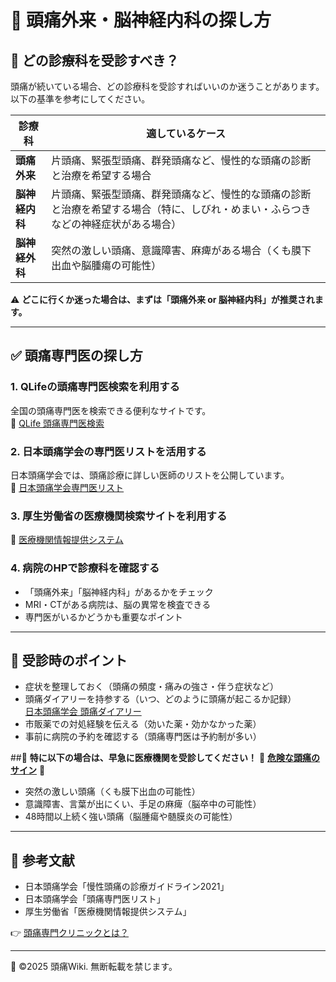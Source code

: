 # 🏥 頭痛外来・脳神経内科の探し方

## 🔹 どの診療科を受診すべき？

頭痛が続いている場合、どの診療科を受診すればいいのか迷うことがあります。以下の基準を参考にしてください。

| **診療科** | **適しているケース** |
|------------|------------------|
| **頭痛外来** | 片頭痛、緊張型頭痛、群発頭痛など、慢性的な頭痛の診断と治療を希望する場合 |
| **脳神経内科** | 片頭痛、緊張型頭痛、群発頭痛など、慢性的な頭痛の診断と治療を希望する場合（特に、しびれ・めまい・ふらつきなどの神経症状がある場合） |
| **脳神経外科** | 突然の激しい頭痛、意識障害、麻痺がある場合（くも膜下出血や脳腫瘍の可能性） |

⚠️ **どこに行くか迷った場合は、まずは「頭痛外来 or 脳神経内科」が推奨されます。**

---

## ✅ 頭痛専門医の探し方

### 1. QLifeの頭痛専門医検索を利用する
全国の頭痛専門医を検索できる便利なサイトです。<br>
🔗 [QLife 頭痛専門医検索](https://www.qlifeweb.jp/zutsu/)

### 2. 日本頭痛学会の専門医リストを活用する
日本頭痛学会では、頭痛診療に詳しい医師のリストを公開しています。<br>
🔗 [日本頭痛学会専門医リスト](https://www.jhsnet.net/ichiran.html)

### 3. 厚生労働省の医療機関検索サイトを利用する<br>
🔗 [医療機関情報提供システム](https://www.mhlw.go.jp/stf/seisakunitsuite/bunya/0000192261.html)

### 4. 病院のHPで診療科を確認する
- 「頭痛外来」「脳神経内科」があるかをチェック
- MRI・CTがある病院は、脳の異常を検査できる
- 専門医がいるかどうかも重要なポイント

---

## 📌 受診時のポイント

- 症状を整理しておく（頭痛の頻度・痛みの強さ・伴う症状など）
- 頭痛ダイアリーを持参する（いつ、どのように頭痛が起こるか記録）<br>
   [日本頭痛学会 頭痛ダイアリー](https://www.jhsnet.net/dr_medical_diary.html)
- 市販薬での対処経験を伝える（効いた薬・効かなかった薬）
- 事前に病院の予約を確認する（頭痛専門医は予約制が多い）

##📌 **特に以下の場合は、早急に医療機関を受診してください！**
🚨 **[危険な頭痛のサイン](dangerous_headache.md)** 🚨<br>
- 突然の激しい頭痛（くも膜下出血の可能性）<br>
- 意識障害、言葉が出にくい、手足の麻痺（脳卒中の可能性）<br>
- 48時間以上続く強い頭痛（脳腫瘍や髄膜炎の可能性）

---

## 📖 参考文献
- 日本頭痛学会「慢性頭痛の診療ガイドライン2021」
- 日本頭痛学会「頭痛専門医リスト」
- 厚生労働省「医療機関情報提供システム」

👉 [頭痛専門クリニックとは？](headache_specialist.md)

---
📌 ©2025 頭痛Wiki. 無断転載を禁じます。
